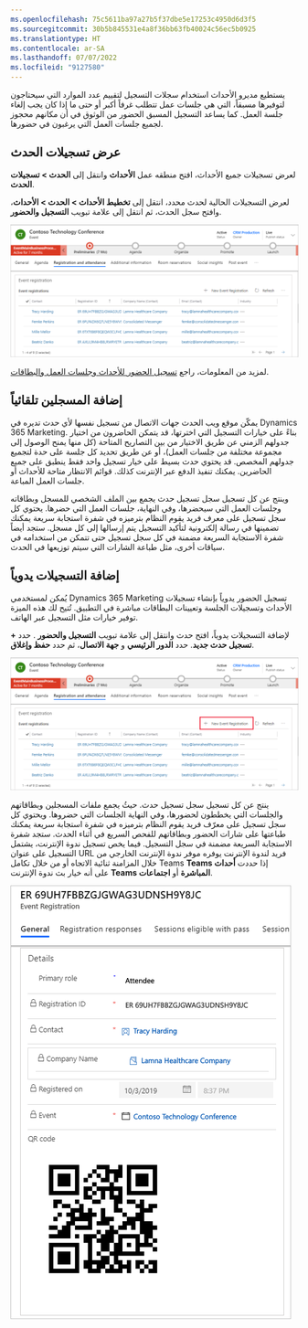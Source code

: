 ```yaml
---
ms.openlocfilehash: 75c5611ba97a27b5f37dbe5e17253c4950d6d3f5
ms.sourcegitcommit: 30b5b845531e4a8f36bb63fb40024c56ec5b0925
ms.translationtype: HT
ms.contentlocale: ar-SA
ms.lasthandoff: 07/07/2022
ms.locfileid: "9127580"
---
```

يستطيع مديرو الأحداث استخدام سجلات التسجيل لتقييم عدد الموارد التي سيحتاجون لتوفيرها مسبقاً، التي هي جلسات عمل تتطلب غرفاً أكبر أو حتى ما إذا كان يجب إلغاء جلسة العمل.
كما يساعد التسجيل المسبق الحضور من الوثوق في أن مكانهم محجوز لجميع جلسات العمل التي يرغبون في حضورها.

## <a name="view-event-registrations"></a>عرض تسجيلات الحدث

لعرض تسجيلات جميع الأحداث، افتح منطقه عمل **الأحداث** وانتقل إلى **الحدث > تسجيلات الحدث**.

لعرض التسجيلات الحالية لحدث محدد، انتقل إلى **تخطيط الأحداث > الحدث > الأحداث**، وافتح سجل الحدث، ثم انتقل إلى علامة تبويب **التسجيل والحضور**.

![لقطة شاشة لقائمة تسجيلات الأحداث في علامة تبويب "التسجيل والحضور".](../media/4-event-registration-list.png)

لمزيد من المعلومات، راجع [‏‫تسجيل الحضور للأحداث وجلسات العمل والبطاقات‬](/dynamics365/marketing/invite-register-house-event-attendees?azure-portal=true#invite-contacts-to-your-events).

## <a name="add-registrants-automatically"></a>إضافة المسجلين تلقائياً

يمكّن موقع ويب الحدث جهات الاتصال من تسجيل نفسها لأي حدث تديره في Dynamics 365 Marketing. بناءً على خيارات التسجيل التي اخترتها، قد يتمكن الحاضرون من اختيار جدولهم الزمني عن طريق الاختيار من بين التصاريح المتاحة (كل منها يمنح الوصول إلى مجموعة مختلفة من جلسات العمل)، أو عن طريق تحديد كل جلسة على حدة لتجميع جدولهم المخصص. قد يحتوي حدث بسيط على خيار تسجيل واحد فقط ينطبق على جميع الحاضرين. يمكنك تنفيذ الدفع عبر الإنترنت كذلك. قوائم الانتظار متاحة للأحداث أو جلسات العمل المباعة.

وينتج عن كل تسجيل سجل تسجيل حدث يجمع بين الملف الشخصي للمسجل وبطاقاته وجلسات العمل التي سيحضرها، وفي النهاية، جلسات العمل التي حضرها. يحتوي كل سجل تسجيل على معرف فريد يقوم النظام بترميزه في شفرة استجابة سريعة يمكنك تضمينها في رسالة إلكترونية لتأكيد التسجيل يتم إرسالها إلى كل مسجل. ستجد أيضاً شفرة الاستجابة السريعة مضمنة في كل سجل تسجيل حتى تتمكن من استخدامه في سياقات أخرى، مثل طباعة الشارات التي سيتم توزيعها في الحدث.

## <a name="add-registrants-manually"></a>إضافة التسجيلات يدوياً

يُمكن لمستخدمي Dynamics 365 Marketing تسجيل الحضور يدوياً بإنشاء تسجيلات الأحداث وتسجيلات الجلسة وتعيينات البطاقات مباشرة في التطبيق. تُتيح لك هذه الميزة توفير خيارات مثل التسجيل عبر الهاتف.

لإضافة التسجيلات يدوياً، افتح حدث وانتقل إلى علامة تبويب **التسجيل والحضور** . حدد **+ تسجيل حدث جديد**.
حدد **الدور الرئيسي** و **جهة الاتصال**، ثم حدد **حفظ وإغلاق**.

![لقطة شاشة لميزة + ‏‫تسجيل حدث جديد.](../media/5-event-manually-register-attendees.png)

ينتج عن كل تسجيل سجل تسجيل حدث. حيثُ يجمع ملفات المسجلين وبطاقاتهم والجلسات التي يخططون لحضورها، وفي النهاية الجلسات التي حضروها. ويحتوي كل سجل تسجيل على معرّف فريد يقوم النظام بترميزه في شفرة استجابة سريعة يمكنك طباعتها على شارات الحضور وبطاقاتهم للفحص السريع في أثناء الحدث. ستجد شفرة الاستجابة السريعة مضمنة في سجل التسجيل. فيما يخص تسجيل ندوة الإنترنت، يشتمل التسجيل على عنوان URL فريد لندوة الإنترنت يوفره موفر ندوة الإنترنت الخارجي من خلال المزامنة ثنائية الاتجاه أو من خلال تكامل Teams إذا حددت **‏‫أحداث Teams المباشرة‬** أو **‏‫اجتماعات Teams‬** على أنه خيار بث ندوة الإنترنت. 

![لقطة شاشة لسجل ‏‫تسجيل الحدث.](../media/6-registration-record.png)
